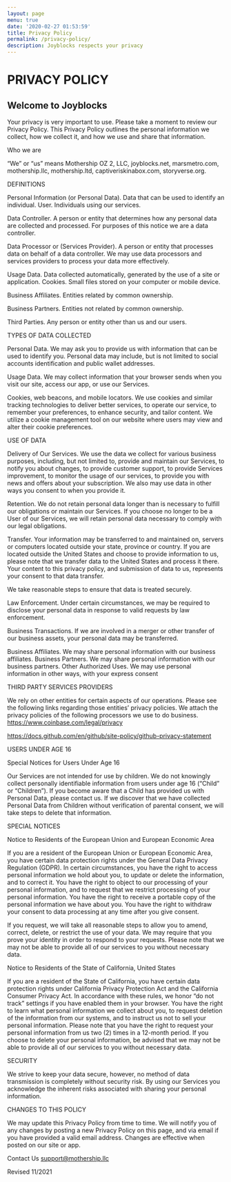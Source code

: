 ```yaml
---
layout: page
menu: true
date: '2020-02-27 01:53:59'
title: Privacy Policy
permalink: /privacy-policy/
description: Joyblocks respects your privacy
---
```

# PRIVACY POLICY 

## Welcome to Joyblocks 

Your privacy is very important to use. Please take a moment to review our Privacy Policy. 
This Privacy Policy outlines the personal information we collect, how we collect it, and how we use and share that information. 


Who we are

“We” or “us” means Mothership OZ 2, LLC, joyblocks.net, marsmetro.com, mothership.llc, mothership.ltd, captiveriskinabox.com, storyverse.org. 



DEFINITIONS 

Personal Information (or Personal Data). Data that can be used to identify an individual. User. Individuals using our services. 

Data Controller. A person or entity that determines how any personal data are collected and processed. For purposes of this notice we are a data controller. 

Data Processor or (Services Provider). A person or entity that processes data on behalf of a data controller. We may use data processors and services providers to process your data more effectively. 

Usage Data. Data collected automatically, generated by the use of a site or application. Cookies. Small files stored on your computer or mobile device. 

Business Affiliates. Entities related by common ownership. 

Business Partners. Entities not related by common ownership. 

Third Parties. Any person or entity other than us and our users. 

TYPES OF DATA COLLECTED 

Personal Data. We may ask you to provide us with information that can be used to identify you. Personal data may include, but is not limited to social accounts identification and public wallet addresses. 

Usage Data. We may collect information that your browser sends when you visit our site, access our app, or use our Services. 

Cookies, web beacons, and mobile locators. We use cookies and similar tracking technologies to deliver better services, to operate our service, to remember your preferences, to enhance security, and tailor content. We utilize a cookie management tool on our website where users may view and alter their cookie preferences. 


USE OF DATA 

Delivery of Our Services. We use the data we collect for various business purposes, including, but not limited to, provide and maintain our Services, to notify you about changes, to provide customer support, to provide Services improvement, to monitor the usage of our services, to
provide you with news and offers about your subscription. We also may use data in other ways you consent to when you provide it. 

Retention. We do not retain personal data longer than is necessary to fulfill our obligations or maintain our Services. If you choose no longer to be a User of our Services, we will retain personal data necessary to comply with our legal obligations. 

Transfer. Your information may be transferred to and maintained on, servers or computers located outside your state, province or country. If you are located outside the United States and choose to provide information to us, please note that we transfer data to the United States and process it there. Your content to this privacy policy, and submission of data to us, represents your consent to that data transfer. 

We take reasonable steps to ensure that data is treated securely. 

Law Enforcement. Under certain circumstances, we may be required to disclose your personal data in response to valid requests by law enforcement. 

Business Transactions. If we are involved in a merger or other transfer of our business assets, your personal data may be transferred. 

Business Affiliates. We may share personal information with our business affiliates. Business Partners. We may share personal information with our business partners. Other Authorized Uses. We may use personal information in other ways, with your express consent 


THIRD PARTY SERVICES PROVIDERS 

We rely on other entities for certain aspects of our operations. 
Please see the following links regarding those entities’ privacy policies. 
We attach the privacy policies of the following processors we use to do business. https://www.coinbase.com/legal/privacy 

https://docs.github.com/en/github/site-policy/github-privacy-statement


USERS UNDER AGE 16 

Special Notices for Users Under Age 16 

Our Services are not intended for use by children. We do not knowingly collect personally identifiable information from users under age 16 (“Child” or “Children”). If you become aware that a Child has provided us with Personal Data, please contact us. If we discover that we have collected Personal Data from Children without verification of parental consent, we will take steps to delete that information. 



SPECIAL NOTICES 


Notice to Residents of the European Union and European Economic Area 

If you are a resident of the European Union or European Economic Area, you have certain data protection rights under the General Data Privacy Regulation (GDPR). In certain circumstances, you have the right to access personal information we hold about you, to update or delete the information, and to correct it. You have the right to object to our processing of your personal information, and to request that we restrict processing of your personal information. You have the right to receive a portable copy of the personal information we have about you. You have the right to withdraw your consent to data processing at any time after you give consent. 

If you request, we will take all reasonable steps to allow you to amend, correct, delete, or restrict the use of your data. We may require that you prove your identity in order to respond to your requests. Please note that we may not be able to provide all of our services to you without necessary data. 


Notice to Residents of the State of California, United States 

If you are a resident of the State of California, you have certain data protection rights under California Privacy Protection Act and the California Consumer Privacy Act. In accordance with these rules, we honor “do not track” settings if you have enabled them in your browser. You have the right to learn what personal information we collect about you, to request deletion of the information from our systems, and to instruct us not to sell your personal information. Please note that you have the right to request your personal information from us two (2) times in a 12-month period. If you choose to delete your personal information, be advised that we may not be able to provide all of our services to you without necessary data. 



SECURITY 

We strive to keep your data secure, however, no method of data transmission is completely without security risk. By using our Services you acknowledge the inherent risks associated with sharing your personal information. 



CHANGES TO THIS POLICY 

We may update this Privacy Policy from time to time. We will notify you of any changes by posting a new Privacy Policy on this page, and via email if you have provided a valid email address. Changes are effective when posted on our site or app. 


Contact Us support@mothership.llc 


Revised 11/2021
